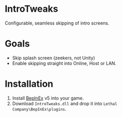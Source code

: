# IntroTweaks
Configurable, seamless skipping of intro screens.

# Goals
- Skip splash screen (zeekers, not Unity)
- Enable skipping straight into Online, Host or LAN.

# Installation
1. Install [BepInEx](https://github.com/BepInEx/BepInEx/releases) v5 into your game.
2. Download `IntroTweaks.dll` and drop it into `Lethal Company\BepInEx\plugins`.